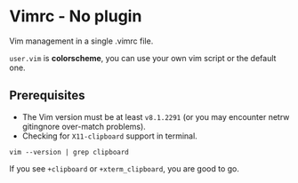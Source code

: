 # Vimrc - No plugin

Vim management in a single .vimrc file.

`user.vim` is **colorscheme**, you can use your own vim script or the default one.

## Prerequisites

* The Vim version must be at least `v8.1.2291` (or you may encounter netrw gitingnore over-match problems).
* Checking for `X11-clipboard` support in terminal.
```
vim --version | grep clipboard
```
If you see `+clipboard` or `+xterm_clipboard`, you are good to go.
